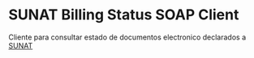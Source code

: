 # SUNAT Billing Status SOAP Client

Cliente para consultar estado de documentos electronico declarados a [SUNAT](http://www.sunat.gob.pe/)